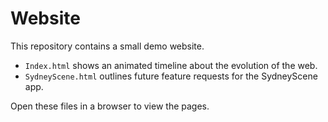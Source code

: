 # Website

This repository contains a small demo website.

- `Index.html` shows an animated timeline about the evolution of the web.
- `SydneyScene.html` outlines future feature requests for the SydneyScene app.

Open these files in a browser to view the pages.
